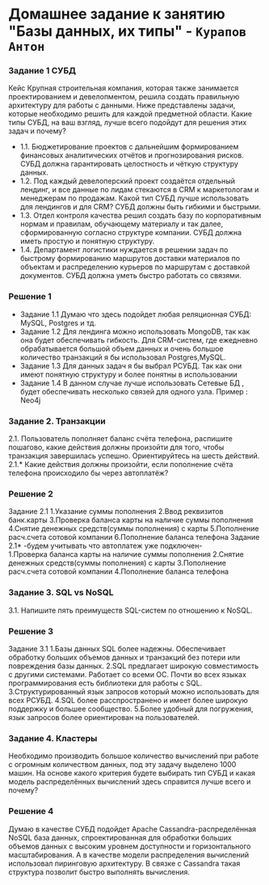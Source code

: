 # Домашнее задание к занятию "Базы данных, их типы" - `Курапов Антон`

### Задание 1 СУБД
Кейс
Крупная строительная компания, которая также занимается проектированием и девелопментом, решила создать правильную архитектуру для работы с данными. Ниже представлены задачи, которые необходимо решить для каждой предметной области.
Какие типы СУБД, на ваш взгляд, лучше всего подойдут для решения этих задач и почему?

* 1.1. Бюджетирование проектов с дальнейшим формированием финансовых аналитических отчётов и прогнозирования рисков. СУБД должна гарантировать целостность и чёткую структуру данных.
* 1.2. Под каждый девелоперский проект создаётся отдельный лендинг, и все данные по лидам стекаются в CRM к маркетологам и менеджерам по продажам. Какой тип СУБД лучше использовать для лендингов и для CRM? СУБД должны быть гибкими и быстрыми.
* 1.3. Отдел контроля качества решил создать базу по корпоративным нормам и правилам, обучающему материалу и так далее, сформированную согласно структуре компании. СУБД должна иметь простую и понятную структуру.
* 1.4. Департамент логистики нуждается в решении задач по быстрому формированию маршрутов доставки материалов по объектам и распределению курьеров по маршрутам с доставкой документов. СУБД должна уметь быстро работать со связями.
### Решение 1
* Задание 1.1
	Думаю что здесь подойдет любая реляционная СУБД: MySQL, Postgres и тд.
* Задание 1.2
	Для лендинга можно использовать MongoDB, так как она будет обеспечивать гибкость. 
	Для CRM-систем, где ежедневно обрабатывается большой объем данных и очень большое количество транзакций я бы использовал Postgres,MySQL.	
* Задание 1.3
	Для данных задач я бы выбрал РСУБД. Так как они имеют понятную структуру и более понятны в использовании
* Задание 1.4
	В данном случае лучше использовать Сетевые БД , будет обеспечивать несколько связей для одного узла. Пример : Neo4j

### Задание 2. Транзакции
2.1. Пользователь пополняет баланс счёта телефона, распишите пошагово, какие действия должны произойти для того, чтобы транзакция завершилась успешно. Ориентируйтесь на шесть действий.
2.1.* Какие действия должны произойти, если пополнение счёта телефона происходило бы через автоплатёж?
### Решение 2
Задание 2.1
	1.Указание суммы пополнения
	2.Ввод реквизитов банк.карты
	3.Проверка баланса карты на наличие суммы пополнения 
	4.Снятие денежных средств(суммы пополнения) с карты 
	5.Пополнение расч.счета сотовой компании
	6.Пополнение баланса телефона
Задание 2.1*
	-будем учитывать что автоплатеж уже подключен-   
	1.Проверка баланса карты на наличие суммы пополнения 
	2.Снятие денежных средств(суммы пополнения) с карты 
	3.Пополнение расч.счета сотовой компании
	4.Пополнение баланса телефона

### Задание 3. SQL vs NoSQL
3.1. Напишите пять преимуществ SQL-систем по отношению к NoSQL.
### Решение 3
Задание 3.1
	1.Базы данных SQL более надежны. Обеспечивает обработку больших объемов данных и транзакций без потери или повреждения базы данных.
	2.SQL предлагает широкую совместимость с другими системами. Работает со всеми ОС. Почти во всех языках программирования есть библиотеки для работы с SQL.
	3.Структурированный язык запросов который можно использовать для всех РСУБД. 
	4.SQL более расспространено и имеет более широкую поддержку и большее сообщество.
	5.Более удобный для погружения, язык запросов более ориентирован на пользователей.

### Задание 4. Кластеры
Необходимо производить большое количество вычислений при работе с огромным количеством данных, под эту задачу выделено 1000 машин.
На основе какого критерия будете выбирать тип СУБД и какая модель распределённых вычислений здесь справится лучше всего и почему?

### Решение 4
Думаю в качестве СУБД подойдет Apache Cassandra-распределённая NoSQL база данных, спроектированная для обработки больших объемов данных с высоким уровнем доступности и горизонтального масштабирования. А в качестве модели распределения вычислений использовал пиринговую архитектуру. В связке с Cassandra такая структура позволит быстро выполнять вычисления. 

